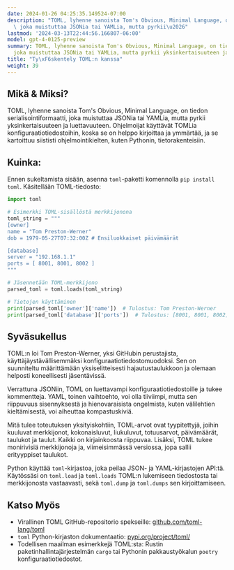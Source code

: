 ```yaml
---
date: 2024-01-26 04:25:35.149524-07:00
description: "TOML, lyhenne sanoista Tom's Obvious, Minimal Language, on tiedon serialisointiformaatti,\
  \ joka muistuttaa JSONia tai YAMLia, mutta pyrkii\u2026"
lastmod: '2024-03-13T22:44:56.166807-06:00'
model: gpt-4-0125-preview
summary: TOML, lyhenne sanoista Tom's Obvious, Minimal Language, on tiedon serialisointiformaatti,
  joka muistuttaa JSONia tai YAMLia, mutta pyrkii yksinkertaisuuteen ja luettavuuteen.
title: "Ty\xF6skentely TOML:n kanssa"
weight: 39
---
```


## Mikä & Miksi?
TOML, lyhenne sanoista Tom's Obvious, Minimal Language, on tiedon serialisointiformaatti, joka muistuttaa JSONia tai YAMLia, mutta pyrkii yksinkertaisuuteen ja luettavuuteen. Ohjelmoijat käyttävät TOMLia konfiguraatiotiedostoihin, koska se on helppo kirjoittaa ja ymmärtää, ja se kartoittuu siististi ohjelmointikielten, kuten Pythonin, tietorakenteisiin.

## Kuinka:
Ennen sukeltamista sisään, asenna `toml`-paketti komennolla `pip install toml`. Käsitellään TOML-tiedosto:

```python
import toml

# Esimerkki TOML-sisällöstä merkkijonona
toml_string = """
[owner]
name = "Tom Preston-Werner"
dob = 1979-05-27T07:32:00Z # Ensiluokkaiset päivämäärät

[database]
server = "192.168.1.1"
ports = [ 8001, 8001, 8002 ]
"""

# Jäsennetään TOML-merkkijono
parsed_toml = toml.loads(toml_string)

# Tietojen käyttäminen
print(parsed_toml['owner']['name'])  # Tulostus: Tom Preston-Werner
print(parsed_toml['database']['ports'])  # Tulostus: [8001, 8001, 8002]
```

## Syväsukellus
TOML:n loi Tom Preston-Werner, yksi GitHubin perustajista, käyttäjäystävällisemmäksi konfiguraatiotiedostomuodoksi. Sen on suunniteltu määrittämään yksiselitteisesti hajautustaulukkoon ja olemaan helposti koneellisesti jäsentävissä.

Verrattuna JSONiin, TOML on luettavampi konfiguraatiotiedostoille ja tukee kommentteja. YAML, toinen vaihtoehto, voi olla tiiviimpi, mutta sen riippuvuus sisennyksestä ja hienovaraisista ongelmista, kuten välilehtien kieltämisestä, voi aiheuttaa kompastuskiviä.

Mitä tulee toteutuksen yksityiskohtiin, TOML-arvot ovat tyypitettyjä, joihin kuuluvat merkkijonot, kokonaisluvut, liukuluvut, totuusarvot, päivämäärät, taulukot ja taulut. Kaikki on kirjainkoosta riippuvaa. Lisäksi, TOML tukee monirivisiä merkkijonoja ja, viimeisimmässä versiossa, jopa sallii erityyppiset taulukot.

Python käyttää `toml`-kirjastoa, joka peilaa JSON- ja YAML-kirjastojen API:tä. Käytössäsi on `toml.load` ja `toml.loads` TOML:n lukemiseen tiedostosta tai merkkijonosta vastaavasti, sekä `toml.dump` ja `toml.dumps` sen kirjoittamiseen.

## Katso Myös
- Virallinen TOML GitHub-repositorio spekseille: [github.com/toml-lang/toml](https://github.com/toml-lang/toml)
- `toml` Python-kirjaston dokumentaatio: [pypi.org/project/toml/](https://pypi.org/project/toml/)
- Todellisen maailman esimerkkejä TOML:sta: Rustin paketinhallintajärjestelmän `cargo` tai Pythonin pakkaustyökalun `poetry` konfiguraatiotiedostot.
